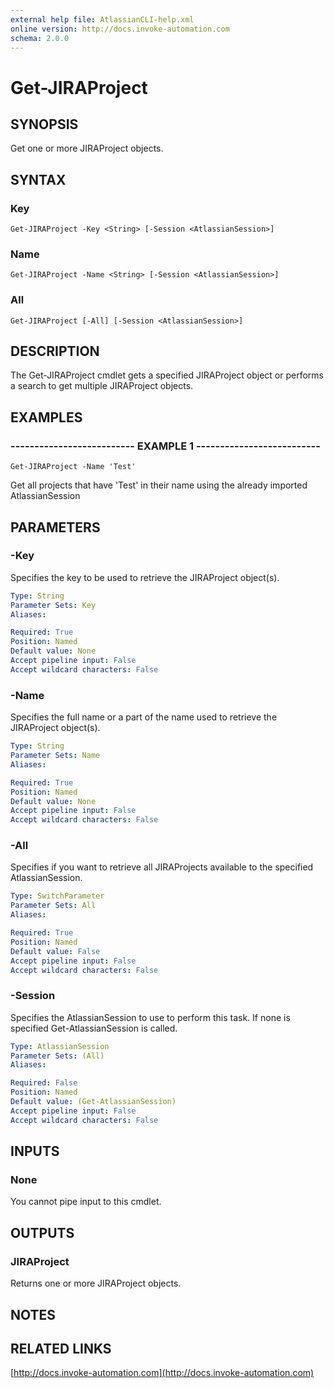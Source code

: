 ```yaml
---
external help file: AtlassianCLI-help.xml
online version: http://docs.invoke-automation.com
schema: 2.0.0
---
```


# Get-JIRAProject

## SYNOPSIS
Get one or more JIRAProject objects.

## SYNTAX

### Key
```
Get-JIRAProject -Key <String> [-Session <AtlassianSession>]
```

### Name
```
Get-JIRAProject -Name <String> [-Session <AtlassianSession>]
```

### All
```
Get-JIRAProject [-All] [-Session <AtlassianSession>]
```

## DESCRIPTION
The Get-JIRAProject cmdlet gets a specified JIRAProject object or performs a search to get multiple JIRAProject objects.

## EXAMPLES

### -------------------------- EXAMPLE 1 --------------------------
```
Get-JIRAProject -Name 'Test'
```

Get all projects that have 'Test' in their name using the already imported AtlassianSession

## PARAMETERS

### -Key
Specifies the key to be used to retrieve the JIRAProject object(s).

```yaml
Type: String
Parameter Sets: Key
Aliases: 

Required: True
Position: Named
Default value: None
Accept pipeline input: False
Accept wildcard characters: False
```

### -Name
Specifies the full name or a part of the name used to retrieve the JIRAProject object(s).

```yaml
Type: String
Parameter Sets: Name
Aliases: 

Required: True
Position: Named
Default value: None
Accept pipeline input: False
Accept wildcard characters: False
```

### -All
Specifies if you want to retrieve all JIRAProjects available to the specified AtlassianSession.

```yaml
Type: SwitchParameter
Parameter Sets: All
Aliases: 

Required: True
Position: Named
Default value: False
Accept pipeline input: False
Accept wildcard characters: False
```

### -Session
Specifies the AtlassianSession to use to perform this task.
If none is specified Get-AtlassianSession is called.

```yaml
Type: AtlassianSession
Parameter Sets: (All)
Aliases: 

Required: False
Position: Named
Default value: (Get-AtlassianSession)
Accept pipeline input: False
Accept wildcard characters: False
```

## INPUTS

### None
You cannot pipe input to this cmdlet.

## OUTPUTS

### JIRAProject
Returns one or more JIRAProject objects.

## NOTES

## RELATED LINKS

[http://docs.invoke-automation.com](http://docs.invoke-automation.com)

